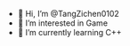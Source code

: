 - 👋 Hi, I’m @TangZichen0102
- 👀 I’m interested in Game
- 🌱 I’m currently learning C++

<!---
TangZichen0102/TangZichen0102 is a ✨ special ✨ repository because its `README.md` (this file) appears on your GitHub profile.
You can click the Preview link to take a look at your changes.
--->
